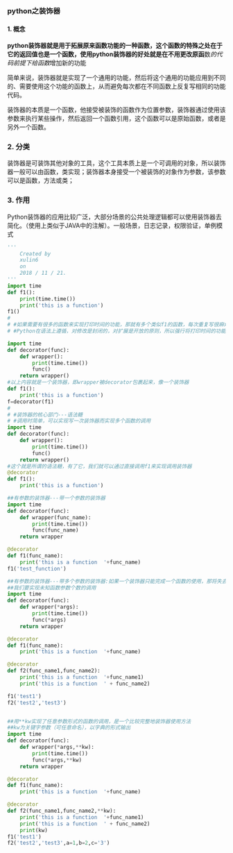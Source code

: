 ### python之装饰器

#### 1. 概念

**python装饰器就是用于拓展原来函数功能的一种函数，这个函数的特殊之处在于它的返回值也是一个函数，使用python装饰器的好处就是在不用更改原函**数*的代码前提下给函数*增加新的功能

简单来说，装饰器就是实现了一个通用的功能，然后将这个通用的功能应用到不同的、需要使用这个功能的函数上，从而避免每次都在不同函数上反复写相同的功能代码。

装饰器的本质是一个函数，他接受被装饰的函数作为位置参数，装饰器通过使用该参数来执行某些操作，然后返回一个函数引用，这个函数可以是原始函数，或者是另外一个函数。

### 2. 分类

装饰器是可装饰其他对象的工具，这个工具本质上是一个可调用的对象，所以装饰器一般可以由函数，类实现；装饰器本身接受一个被装饰的对象作为参数，该参数可以是函数，方法或类；

### 3. 作用

Python装饰器的应用比较广泛，大部分场景的公共处理逻辑都可以使用装饰器去简化。（使用上类似于JAVA中的注解）。一般场景，日志记录，权限验证，单例模式



```python
'''
    Created by
    xulin6
    on
    2018 / 11 / 21.
'''
import time
def f1():
    print(time.time())
    print('this is a function')
f1()
#
# #如果需要有很多的函数来实现打印时间的功能，那就有多个类似f1的函数，每次重复写很麻烦，装饰器就可以很好的解决这个问题
# #Python在语法上遵循，对修改是封闭的，对扩展是开放的原则，所以强行将打印时间的功能加进函数是不够友好的

import time
def decorator(func):
    def wrapper():
        print(time.time())
        func()
    return wrapper()
#以上内容就是一个装饰器，即wrapper被decorator包裹起来，像一个装饰器
def f1():
    print('this is a function')
f=decorator(f1)
#
# #装饰器的核心部门---语法糖
# #调用时简单，可以实现写一次装饰器而实现多个函数的调用
import time
def decorator(func):
    def wrapper():
        print(time.time())
        func()
    return wrapper()
#这个就是所谓的语法糖，有了它，我们就可以通过直接调用f1来实现调用装饰器
@decorator
def f1():
    print('this is a function')

##有参数的装饰器---带一个参数的装饰器
import time
def decorator(func):
    def wrapper(func_name):
        print(time.time())
        func(func_name)
    return wrapper

@decorator
def f1(func_name):
    print('this is a function  '+func_name)
f1('test_function')

##有参数的装饰器---带多个参数的装饰器:如果一个装饰器只能完成一个函数的使用，那将失去意义，所以
##我们要实现未知函数参数个数的调用
import time
def decorator(func):
    def wrapper(*args):
        print(time.time())
        func(*args)
    return wrapper

@decorator
def f1(func_name):
    print('this is a function  '+func_name)

@decorator
def f2(func_name1,func_name2):
    print('this is a function  '+func_name1)
    print('this is a function  ' + func_name2)

f1('test1')
f2('test2','test3')


##用**kw实现了任意参数形式的函数的调用，是一个比较完整地装饰器使用方法
##kw为关键字参数（可任意命名），以字典的形式输出
import time
def decorator(func):
    def wrapper(*args,**kw):
        print(time.time())
        func(*args,**kw)
    return wrapper

@decorator
def f1(func_name):
    print('this is a function  '+func_name)

@decorator
def f2(func_name1,func_name2,**kw):
    print('this is a function  '+func_name1)
    print('this is a function  ' + func_name2)
    print(kw)
f1('test1')
f2('test2','test3',a=1,b=2,c='3')
```



